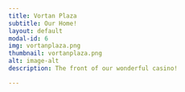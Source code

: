 ```yaml
---
title: Vortan Plaza
subtitle: Our Home!
layout: default
modal-id: 6
img: vortanplaza.png
thumbnail: vortanplaza.png
alt: image-alt
description: The front of our wonderful casino!

---
```

